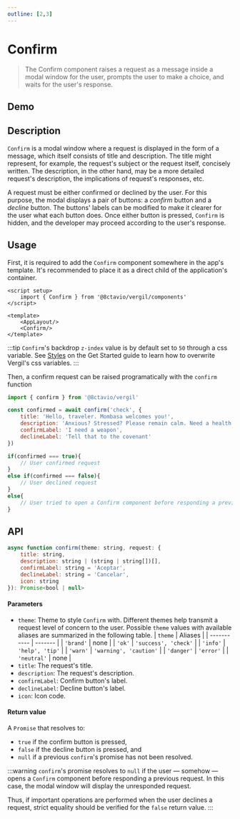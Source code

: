 ```yaml
---
outline: [2,3]
---
```


# Confirm

> The Confirm component raises a request as a message inside a modal window for the user, prompts the user to make a choice, and waits for the user's response.

## Demo

<script setup>
import { Btn } from '@8ctavio/vergil/components'
import { confirm, toast } from '@8ctavio/vergil'

const titles = {
    brand: 'Query',
    ok: 'Check',
    info: 'Acknowledge',
    warn: 'Caution!',
    danger: 'Danger!',
    neutral: 'Query',
}

const testConfirm = async theme => {
    const confirmed = await confirm(theme, {
        title: titles[theme],
        description: 'Lorem ipsum dolor sit amet, consectetur adipiscing elit. Fusce congue molestie sem ut sagittis.',
        confirmLabel: 'Confirm',
        declineLabel: 'Decline'
    })
    if(confirmed === true) toast('ok', 'Confirmed')
    else if(confirmed === false) toast('error', 'Declined')
    else toast('warn', "Crime doesn't pay")
}
</script>

<Demo>
    <Btn variant="solid" @click="testConfirm('brand')" label="Brand"/>
    <Btn variant="solid" @click="testConfirm('ok')" label="Ok"/>
    <Btn variant="solid" @click="testConfirm('info')" label="Info"/>
    <Btn variant="solid" @click="testConfirm('warn')" label="Warn"/>
    <Btn variant="solid" @click="testConfirm('danger')" label="Danger"/>
    <Btn variant="solid" @click="testConfirm('neutral')" label="Neutral"/>
</Demo>

## Description

`Confirm` is a modal window where a request is displayed in the form of a message, which itself consists of title and description. The title might represent, for example, the request's subject or the request itself, concisely written. The description, in the other hand, may be a more detailed request's description, the implications of request's responses, etc.

A request must be either confirmed or declined by the user. For this purpose, the modal displays a pair of buttons: a *confirm* button and a *decline* button. The buttons' labels can be modified to make it clearer for the user what each button does. Once either button is pressed, `Confirm` is hidden, and the developer may proceed according to the user's response.

## Usage

First, it is required to add the `Confirm` component somewhere in the app's template. It's recommended to place it as a direct child of the application's container.

```vue
<script setup>
    import { Confirm } from '@8ctavio/vergil/components'
</script>

<template>
    <AppLayout/>
    <Confirm/>
</template>
```
:::tip
`Confirm`'s backdrop `z-index` value is by default set to `50` through a css variable. See [Styles](/get-started.md#styles) on the Get Started guide to learn how to overwrite Vergil's css variables.
:::

Then, a confirm request can be raised programatically with the `confirm` function

```js
import { confirm } from '@8ctavio/vergil'

const confirmed = await confirm('check', {
    title: 'Hello, traveler. Mombasa welcomes you!',
    description: 'Anxious? Stressed? Please remain calm. Need a health kit?',
    confirmLabel: 'I need a weapon',
    declineLabel: 'Tell that to the covenant'
})

if(confirmed === true){
    // User confirmed request
}
else if(confirmed === false){
    // User declined request
}
else{
    // User tried to open a Confirm component before responding a previous request
}
```

## API

```js
async function confirm(theme: string, request: {
    title: string,
    description: string | (string | string[])[],
    confirmLabel: string = 'Aceptar',
    declineLabel: string = 'Cancelar',
    icon: string
}): Promise<bool | null>
```

#### Parameters

- `theme`: Theme to style `Confirm` with. Different themes help transmit a request level of concern to the user. Possible `theme` values with available aliases are summarized in the following table.
    | `theme`     | Aliases |
    | ----------- | ------- |
    | `'brand'`   | none |
    | `'ok'`      | `'success', 'check'` |
    | `'info'`    | `'help', 'tip'` |
    | `'warn'`    | `'warning', 'caution'` |
    | `'danger'`  | `'error'` |
    | `'neutral'` | none |
- `title`: The request's title.
- `description`: The request's description.
- `confirmLabel`: Confirm button's label.
- `declineLabel`: Decline button's label.
- `icon`: Icon code.

#### Return value

A `Promise` that resolves to: 
- `true` if the confirm button is pressed,
- `false` if the decline button is pressed, and
- `null` if a previous `confirm`'s promise has not been resolved.

:::warning
`confirm`'s promise resolves to `null` if the user — somehow — opens a `Confirm` component before responding a previous request. In this case, the modal window will display the unresponded request.

Thus, if important operations are performed when the user declines a request, strict equality should be verified for the `false` return value.
:::
